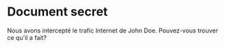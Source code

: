 # Document secret
Nous avons intercepté le trafic Internet de John Doe. Pouvez-vous trouver ce qu'il a fait?